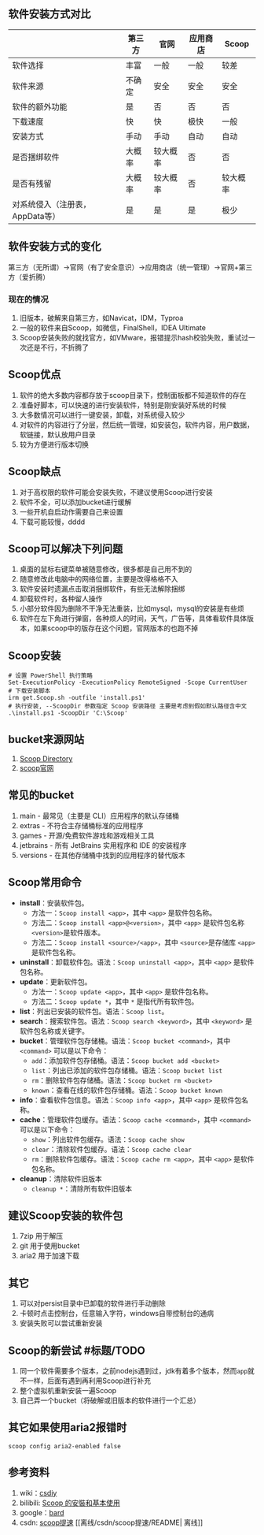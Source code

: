 ## 软件安装方式对比
|                        | 第三方 | 官网   | 应用商店 | Scoop |
|------------------------|-----|------|------|-------|
| 软件选择                   | 丰富  | 一般   | 一般   | 较差    |
| 软件来源                   | 不确定 | 安全   | 安全   | 安全    |
| 软件的额外功能                | 是   | 否    | 否    | 否     |
| 下载速度                   | 快   | 快    | 极快   | 一般    |
| 安装方式                   | 手动  | 手动   | 自动   | 自动    |
| 是否捆绑软件                 | 大概率 | 较大概率 | 否    | 否     |
| 是否有残留                  | 大概率 | 较大概率 | 否    | 较大概率  |
| 对系统侵入（注册表，AppData等） | 是   | 是    | 是    | 极少    |

## 软件安装方式的变化
第三方（无所谓）->官网（有了安全意识）->应用商店（统一管理）->官网+第三方（爱折腾）
### 现在的情况
1. 旧版本，破解来自第三方，如Navicat，IDM，Typroa
2. 一般的软件来自Scoop，如微信，FinalShell，IDEA Ultimate
3. Scoop安装失败的就找官方，如VMware，报错提示hash校验失败，重试过一次还是不行，不折腾了

## Scoop优点
1. 软件的绝大多数内容都存放于scoop目录下，控制面板都不知道软件的存在
2. 准备好脚本，可以快速的进行安装软件，特别是刚安装好系统的时候
3. 大多数情况可以进行一键安装，卸载，对系统侵入较少
4. 对软件的内容进行了分层，然后统一管理，如安装包，软件内容，用户数据，软链接，默认放用户目录
5. 较为方便进行版本切换

## Scoop缺点
1. 对于高权限的软件可能会安装失败，不建议使用Scoop进行安装
2. 软件不全，可以添加bucket进行缓解
3. 一些开机自启动作需要自己来设置
4. 下载可能较慢，dddd

## Scoop可以解决下列问题
1. 桌面的鼠标右键菜单被随意修改，很多都是自己用不到的
2. 随意修改此电脑中的网络位置，主要是改得格格不入
3. 软件安装时遗漏点击取消捆绑软件，有些无法解除捆绑
4. 卸载软件时，各种留人操作
5. 小部分软件因为删除不干净无法重装，比如mysql，mysql的安装是有些烦
6. 软件在左下角进行弹窗，各种烦人的时间，天气，广告等，具体看软件具体版本，如果scoop中的版存在这个问题，官网版本的也跑不掉

## Scoop安装
````
# 设置 PowerShell 执行策略
Set-ExecutionPolicy -ExecutionPolicy RemoteSigned -Scope CurrentUser
# 下载安装脚本
irm get.Scoop.sh -outfile 'install.ps1'
# 执行安装, --ScoopDir 参数指定 Scoop 安装路径 主要是考虑到假如默认路径含中文
.\install.ps1 -ScoopDir 'C:\Scoop'
````

## bucket来源网站
1.  [Scoop Directory](https://rasa.github.io/scoop-directory/search)
2.  [scoop官网](https://Scoop.sh/)

## 常见的bucket
1. main - 最常见（主要是 CLI）应用程序的默认存储桶
2. extras - 不符合主存储桶标准的应用程序
3. games - 开源/免费软件游戏和游戏相关工具
4. jetbrains - 所有 JetBrains 实用程序和 IDE 的安装程序
5. versions - 在其他存储桶中找到的应用程序的替代版本

## Scoop常用命令
* **install**：安装软件包。
    * 方法一：`Scoop install <app>`，其中 `<app>` 是软件包名称。
    * 方法二：`Scoop install <app>@<version>`，其中 `<app>` 是软件包名称 `<version>`是软件版本。
    * 方法二：`Scoop install <source>/<app>`，其中 `<source>`是存储库 `<app>` 是软件包名称。
* **uninstall**：卸载软件包。语法：`Scoop uninstall <app>`，其中 `<app>` 是软件包名称。
* **update**：更新软件包。
    * 方法一：`Scoop update <app>`，其中 `<app>` 是软件包名称。
    * 方法二：`Scoop update *`，其中 `*` 是指代所有软件包。
* **list**：列出已安装的软件包。语法：`Scoop list`。
* **search**：搜索软件包。语法：`Scoop search <keyword>`，其中 `<keyword>` 是软件包名称或关键字。
* **bucket**：管理软件包存储桶。语法：`Scoop bucket <command>`，其中 `<command>` 可以是以下命令：
    * `add`：添加软件包存储桶。语法：`Scoop bucket add <bucket>`
    * `list`：列出已添加的软件包存储桶。语法：`Scoop bucket list`
    * `rm`：删除软件包存储桶。语法：`Scoop bucket rm <bucket>`
    * `known`：查看在线的软件包存储桶。语法：`Scoop bucket known`
* **info**：查看软件包信息。语法：`Scoop info <app>`，其中 `<app>` 是软件包名称。
* **cache**：管理软件包缓存。语法：`Scoop cache <command>`，其中 `<command>` 可以是以下命令：
    * `show`：列出软件包缓存。语法：`Scoop cache show`
    * `clear`：清除软件包缓存。语法：`Scoop cache clear`
    * `rm`：删除软件包缓存。语法：`Scoop cache rm <app>`，其中 `<app>` 是软件包名称。
* **cleanup**：清除软件旧版本
    * `cleanup *`：清除所有软件旧版本

## 建议Scoop安装的软件包
1. 7zip 用于解压
2. git 用于使用bucket
3. aria2 用于加速下载

## 其它
1. 可以对persist目录中已卸载的软件进行手动删除
2. 卡顿时点击控制台，任意输入字符，windows自带控制台的通病
3. 安装失败可以尝试重新安装

## Scoop的新尝试 #标题/TODO
1. 同一个软件需要多个版本，之前nodejs遇到过，jdk有着多个版本，然而`app`就不一样，后面有遇到再利用Scoop进行补充
2. 整个虚拟机重新安装一遍Scoop
3. 自己弄一个bucket（将破解或旧版本的软件进行一个汇总）

## 其它如果使用aria2报错时
```
scoop config aria2-enabled false
```

## 参考资料
1. wiki：[csdiy](https://csdiy.wiki/%E5%BF%85%E5%AD%A6%E5%B7%A5%E5%85%B7/Scoop/ ) 
2. bilibili: [ Scoop 的安裝和基本使用](https://www.bilibili.com/video/BV1dY411G7cT)
3. google：[bard](https://bard.google.com/)
4. csdn: [ scoop提速](https://blog.csdn.net/weixin_42250302/article/details/124733053) [[离线/csdn/scoop提速/README| 离线]]